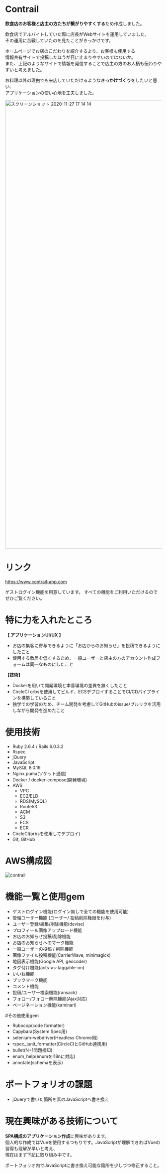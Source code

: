 # Contrail

**飲食店のお客様と店主の方たちが繋がりやすくする**ため作成しました。   

飲食店でアルバイトしていた際に店長がWebサイトを運用していました。   
その運用に苦戦していたのを見たことがきっかけです。
   
ホームページでお店のこだわりを紹介するより、お客様も使用する   
情報共有サイトで投稿したほうが目に止まりやすいのではないか。   
また、上記のようなサイトで情報を発信することで店主の方のお人柄も伝わりやすいと考えました。      

お料理以外の理由でも来店していただけるような**きっかけづくり**をしたいと思い、   
アプリケーションの使い心地を工夫しました。

<img width="1440" alt="スクリーンショット 2020-11-27 17 14 14" src="https://user-images.githubusercontent.com/54735254/100426685-a129c000-30d4-11eb-8fd6-8afdaaa601b7.png">

# リンク

https://www.contrail-app.com  

ゲストログイン機能を用意しています。
すべての機能をご利用いただけるのでぜひご覧ください。

# 特に力を入れたところ
**【 アプリケーションUI/UX 】**
- お店の集客に寄与できるように「お店からのお知らせ」を投稿できるようにしたこと   
- 使用する敷居を低くするため、一般ユーザーと店主の方のアカウント作成フォームは同一なものにしたこと

**【技術】**
- Dockerを用いて開発環境と本番環境の差異を無くしたこと
- CircleCI orbsを使用してビルド、ECSデプロイすることでCI/CDパイプラインを構築していること
- 独学での学習のため、チーム開発を考慮してGitHubのissue/プルリクを活用しながら開発を進めたこと

# 使用技術

- Ruby 2.6.4 / Rails 6.0.3.2
- Rspec
- jQuery
- JavaScript
- MySQL 8.0.19
- Nginx,puma(ソケット通信)
- Docker / docker-compose(開発環境)
- AWS
  - VPC
  - EC2/ELB
  - RDS(MySQL)
  - Route53
  - ACM
  - S3
  - ECS
  - ECR
- CircleCI(orbsを使用してデプロイ)
- Git, GitHub

# AWS構成図

![contrail](https://user-images.githubusercontent.com/54735254/94371958-2f191700-0135-11eb-9be5-b73970e491c0.png)

# 機能一覧と使用gem

- ゲストログイン機能(ログイン無しで全ての機能を使用可能)
- 管理ユーザー機能 (ユーザー/ 投稿削除権限を付与)
- ユーザー登録/編集/削除機能(devise)
- プロフィール画像アップロード機能
- お店のお知らせ投稿/削除機能
- お店のお知らせへのマーク機能
- 一般ユーザーの投稿 / 削除機能
- 画像ファイル投稿機能(CarrierWave, minimagick)
- 地図表示機能(Google API, geocoder)
- タグ付け機能(acts-as-taggable-on)
- いいね機能
- ブックマーク機能
- コメント機能
- 投稿/ユーザー検索機能(ransack)
- フォロー/フォロー解除機能(Ajax対応)
- ページネーション機能(kaminari)

#その他使用gem
- Rubocop(code formatter)
- Capybara(System Spec用)
- selenium-webdriver(Headless Chrome用)
- rspec_junit_formatter(CircleCIとGitHub連携用)
- bullet(N+1問題検知)
- enum_help(enumをI18nに対応)
- annotate(schemaを表示)

# ポートフォリオの課題
- jQueryで書いた箇所を素のJavaScriptへ書き換え

# 現在興味がある技術について
**SPA構成のアプリケーション作成**に興味があります。   
個人的な作成ではVueを使用するつもりです。JavaScriptが理解できればVueの習得も理解が早いと考え、   
現在はまず下記に取り組み中です。   

ポートフォリオ内でJavaScriptに書き換え可能な箇所を少しづつ修正すること。
